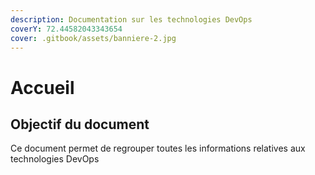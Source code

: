 ```yaml
---
description: Documentation sur les technologies DevOps
coverY: 72.44582043343654
cover: .gitbook/assets/banniere-2.jpg
---
```


# Accueil

## Objectif du document

Ce document permet de regrouper toutes les informations relatives aux technologies DevOps
